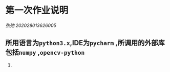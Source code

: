 # 第一次作业说明

*张弛 202028013626005*

## 所用语言为`python3.x`,IDE为`pycharm` ,所调用的外部库包括`numpy` ,`opencv-python`

1. 

